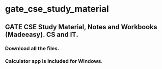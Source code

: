 # gate_cse_study_material

## GATE CSE Study Material, Notes and Workbooks (Madeeasy). CS and IT.

### Download all the files.

### Calculator app is included for Windows.
